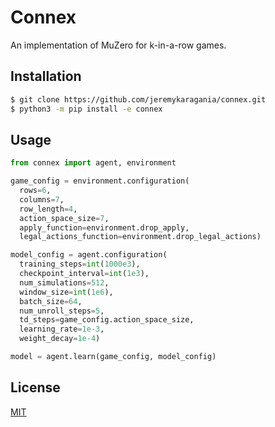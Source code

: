# Connex
An implementation of MuZero for k-in-a-row games.

## Installation
```sh
$ git clone https://github.com/jeremykaragania/connex.git
$ python3 -m pip install -e connex
```

## Usage
```py
from connex import agent, environment

game_config = environment.configuration(
  rows=6,
  columns=7,
  row_length=4,
  action_space_size=7,
  apply_function=environment.drop_apply,
  legal_actions_function=environment.drop_legal_actions)

model_config = agent.configuration(
  training_steps=int(1000e3),
  checkpoint_interval=int(1e3),
  num_simulations=512,
  window_size=int(1e6),
  batch_size=64,
  num_unroll_steps=5,
  td_steps=game_config.action_space_size,
  learning_rate=1e-3,
  weight_decay=1e-4)

model = agent.learn(game_config, model_config)
```

## License
[MIT](LICENSE)
